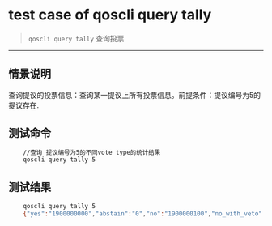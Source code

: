 # test case of qoscli query tally

> `qoscli query tally` 查询投票

---

## 情景说明

查询提议的投票信息：查询某一提议上所有投票信息。前提条件：提议编号为5的提议存在.

## 测试命令

```bash
    //查询 提议编号为5的不同vote type的统计结果
    qoscli query tally 5
```

## 测试结果

```bash
    qoscli query tally 5
    {"yes":"1900000000","abstain":"0","no":"1900000100","no_with_veto":"0"}

```
